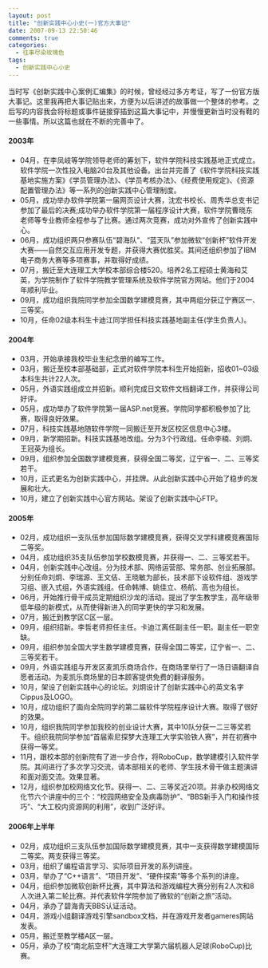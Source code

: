 ```yaml
---
layout: post
title: "创新实践中心小史(一)官方大事记"
date: 2007-09-13 22:50:46
comments: true
categories:
  - 往事尽染玫瑰色
tags:
  - 创新实践中心小史
---
```

当时写《创新实践中心案例汇编集》的时候，曾经经过多方考证，写了一份官方版大事记。这里我再把大事记贴出来，方便为以后讲述的故事做一个整体的参考。之后写的内容我会将标题或事件链接穿插到这篇大事记中，并慢慢更新当时没有鞋的一些事情。所以这篇也就在不断的完善中了。

#### 2003年

*   04月，在李凤岐等学院领导老师的筹划下，软件学院科技实践基地正式成立。软件学院一次性投入电脑20台及其他设备。出台并完善了《软件学院科技实践基地实施方案》《学员管理办法》、《学员考核办法》、《经费使用规定》、《资源配置管理办法》等一系列的创新实践中心管理制度。
*   05月，成功举办软件学院第一届网页设计大赛，沈宏书校长、周秀华总支书记参加了最后的决赛;成功举办软件学院第一届程序设计大赛，软件学院曹晓东老师等专业教师全程参与了比赛。通过两次竞赛，成功对外宣传了创新实践中心。
*   06月，成功组织两只参赛队伍“碧海队”、“蓝天队”参加微软“创新杯”软件开发大赛——自然交互应用开发专题，并获得大赛优胜奖。其间还组织参加了IBM电子商务大赛等多项赛事，并取得好成绩。
*   07月，搬迁至大连理工大学校本部综合楼520。培养2名工程硕士黄海和艾英，为学院制作了软件学院教学管理系统及软件学院官方网站。他们于2004年顺利毕业。
*   09月，成功组织我院同学参加全国数学建模竞赛，其中两组分获辽宁赛区一、三等奖。
*   10月，任命02级本科生卡迪江同学担任科技实践基地副主任(学生负责人)。

#### 2004年

*   03月，开始承接我校毕业生纪念册的编写工作。
*   03月，搬迁至校本部基础部，正式对软件学院本科生开始招新，招收01~03级本科生共计22人次。
*   05月，外语实践组成立并招新。顺利完成日文软件文档翻译工作，并获得公司好评。
*   05月，成功举办了软件学院第一届ASP.net竞赛。学院同学都积极参加了比赛，取得良好效果。
*   07月，科技实践基地随软件学院一同搬迁至开发区校区信息中心3楼。
*   09月，新学期招新。科技实践基地改组。分为3个行政组。任命李楠、刘炯、王冠英为组长。
*   09月，组织参加全国数学建模竞赛，获得全国二等奖，辽宁省一、二、三等奖若干。
*   10月，正式更名为创新实践中心，并挂牌。从此创新实践中心开始了稳步的发展和壮大。
*   10月，建立了创新实践中心官方网站。架设了创新实践中心FTP。

#### 2005年

*   02月，成功组织一支队伍参加国际数学建模竞赛，获得交叉学科建模竞赛国际二等奖。
*   04月，成功组织35支队伍参加学校数模竞赛，并获得一、二、三等奖若干。
*   04月，创新实践中心改组。分为技术部、网络运营部、常务部、创业拓展部。分别任命刘炯、李瑞源、王文佶、王晓敏为部长，技术部下设软件组、游戏学习组、嵌入式组，外语实践组。任命韩博、姚佳立、杨航、高也为组长。
*   06月，开始推行骨干成员定期组织沙龙的活动。提出了学生教学生，高年级带低年级的新模式，从而使得新进入的同学更快的学习和发展。
*   07月，搬迁到教学区C区一层。
*   09月，组织招新。李哲老师担任主任。卡迪江离任副主任一职。副主任一职空缺。
*   09月，组织参加全国大学生数学建模竞赛，获得全国二等奖，辽宁省一、二、三等奖若干。
*   09月，外语实践组与开发区麦凯乐商场合作，在商场里举行了一场日语翻译自愿者活动。为麦凯乐商场里的日本顾客提供免费的翻译服务。
*   10月，架设了创新实践中心的论坛。刘炯设计了创新实践中心的英文名字Cippus及LOGO。
*   10月，成功组织了面向全院同学的第二届软件学院程序设计大赛。取得了很好的效果。
*   10月，组织我院同学参加我校的创业设计大赛，其中10队分获一二三等奖若干。组织我院同学参加“首届索尼探梦大连理工大学实验铁人赛”，并在初赛中获得一等奖。
*   11月，跟校本部的创新院有了进一步合作，将RoboCup，数学建模引入软件学院。其间进行了多次学习交流，请本部相关的老师、学生技术骨干做主题演讲和面对面交流。效果显著。
*   12月，组织参加校网络文化节。获得一、二、三等奖近20项。并承办校网络文化节六个讲座中的三个：“校园网络安全及病毒防护”、“BBS新手入门和操作技巧”、“大工校内资源网的利用”，收到广泛好评。

#### 2006年上半年

*   02月，成功组织三支队伍参加国际数学建模竞赛，其中一支获得数学建模国际二等奖。两支获得三等奖。
*   03月，组织了编程语言学习、实际项目开发的系列讲座。
*   03月，举办了“C++语言”、“项目开发”、“硬件探索”等多个系列的讲座。
*   04月，组织参加微软创新杯比赛，其中算法和游戏编程大赛分别有2人次和8人次进入第二轮比赛。并代表软件学院参加了微软的“创新之旅”活动。
*   04月，承办了碧海青天BBS认证活动。
*   04月，游戏小组翻译游戏引擎sandbox文档，并在游戏开发者gameres网站发表。
*   05月，搬迁至教学楼A区一层。
*   05月，承办了校“南北航空杯”大连理工大学第六届机器人足球(RoboCup)比赛。